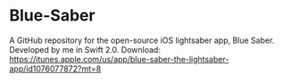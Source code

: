 # Blue-Saber
A GitHub repository for the open-source iOS lightsaber app, Blue Saber. Developed by me in Swift 2.0. Download: https://itunes.apple.com/us/app/blue-saber-the-lightsaber-app/id1076077872?mt=8

